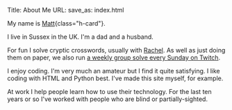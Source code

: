 Title: About Me
URL:
save_as: index.html




My name is [Matt]("https://wyrd.systems"){class="h-card"}.

I live in Sussex in the UK. I'm a dad and a husband.

For fun I solve cryptic crosswords, usually with [Rachel](https://twitter.com/archelina). As well as just doing them on paper, we also run [a weekly group solve every Sunday on Twitch](http://twitch.tv/CrypticSunday).

I enjoy coding. I'm very much an amateur but I find it quite satisfying. I like coding with HTML and Python best. I've made this site myself, for example.

At work I help people learn how to use their technology. For the last ten years or so I've worked with people who are blind or partially-sighted.
